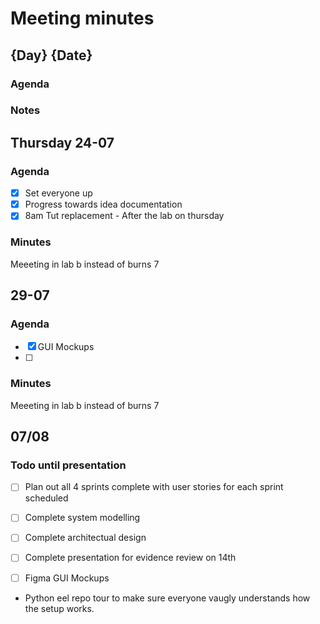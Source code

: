 # Meeting minutes
## {Day} {Date}
### Agenda
### Notes

## Thursday 24-07
### Agenda 
- [x] Set everyone up
- [x] Progress towards idea documentation
- [x] 8am Tut replacement - After the lab on thursday

### Minutes
Meeeting in lab b instead of burns 7

## 29-07
### Agenda 
- [x] GUI Mockups
- [ ] 

### Minutes
Meeeting in lab b instead of burns 7

## 07/08
### Todo until presentation 
- [ ] Plan out all 4 sprints complete with user stories for each sprint scheduled
- [ ] Complete system modelling
- [ ] Complete architectual design
- [ ] Complete presentation for evidence review on 14th 
- [ ] Figma GUI Mockups


- Python eel repo tour to make sure everyone vaugly understands how the setup works. 
